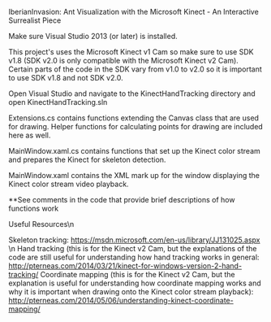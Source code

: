 IberianInvasion: Ant Visualization with the Microsoft Kinect - An Interactive Surrealist Piece

Make sure Visual Studio 2013 (or later) is installed.

This project's uses the Microsoft Kinect v1 Cam so make sure to use SDK v1.8 (SDK v2.0 is only compatible with the Microsoft Kinect v2 Cam).
Certain parts of the code in the SDK vary from v1.0 to v2.0 so it is important to use SDK v1.8 and not SDK v2.0.

Open Visual Studio and navigate to the KinectHandTracking directory and open KinectHandTracking.sln

Extensions.cs contains functions extending the Canvas class that are used for drawing. Helper functions for calculating points for drawing are included here as well.

MainWindow.xaml.cs contains functions that set up the Kinect color stream and prepares the Kinect for skeleton detection.

MainWindow.xaml contains the XML mark up for the window displaying the Kinect color stream video playback.

**See comments in the code that provide brief descriptions of how functions work

Useful Resources\n

Skeleton tracking: https://msdn.microsoft.com/en-us/library/JJ131025.aspx \n
Hand tracking (this is for the Kinect v2 Cam, but the explanations of the code are still useful for understanding how hand tracking works in general: http://pterneas.com/2014/03/21/kinect-for-windows-version-2-hand-tracking/
Coordinate mapping (this is for the Kinect v2 Cam, but the explanation is useful for understanding how coordinate mapping works and why it is important when drawing onto the Kinect color stream playback): http://pterneas.com/2014/05/06/understanding-kinect-coordinate-mapping/





